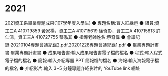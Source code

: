 # 2021
2021資工系畢業專題成果(107學年度入學生)
⚫ 專題名稱:盲人紅綠燈
⚫ 組員:資工三A 410719859 黃家楊，資工三A 410715619 徐奇彰，資工三A 410715813 許仁鴻，資工三A 410727755 蔡泓其
⚫ 指導老師姓名:蔡奇偉
⚫ 會議記錄:20210104專題會議紀錄2.pdf,20201228專題會議紀錄1.pdf
⚫ 畢業專題計畫書:畢業專題計畫書
⚫ 成果報告書:輸入成果報告書電子檔的檔名
⚫ 程式:輸入程式電子檔的檔名
⚫ 簡報:輸入介紹專題 PPT 簡報檔的檔名
⚫ 海報:輸入海報電子檔的檔名
⚫ 介紹影片:輸入 3~5 分鐘專題介紹影片的 YouTube link 網址
